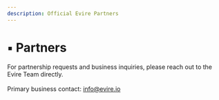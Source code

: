 ```yaml
---
description: Official Evire Partners
---
```


# ▪️ Partners

For partnership requests and business inquiries, please reach out to the Evire Team directly. \
\
Primary business contact: [info@evire.io](mailto:info@evire.io)
